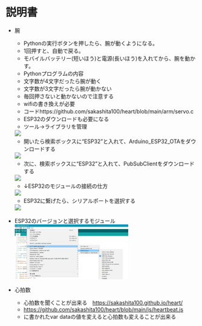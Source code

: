 # 説明書　　
- 腕
  - Pythonの実行ボタンを押したら、腕が動くようになる。
  - 1回押すと、自動で戻る。
  - モバイルバッテリー(短いほう)と電源(長いほう)を入れてから、腕を動かす。
  - Pythonプログラムの内容
  - 文字数が4文字だったら腕が動く
  - 文字数が3文字だったら腕が動かない
  - 毎回押さないと動かないので注意する
  - wifiの書き換えが必要
  - コードhttps://github.com/sakashita100/heart/blob/main/arm/servo.c
  - ESP32のダウンロードも必要になる
  - ツール→ライブラリを管理
   <img src="images/ESP32_2.jpg" width=600>

  - 開いたら検索ボックスに“ESP32”と入れて、Arduino_ESP32_OTAをダウンロードする
   <img src="images/ESP32_3.jpg" width=600>

  - 次に、検索ボックスに“ESP32”と入れて、PubSubClientをダウンロードする
   <img src="images/ESP32_5.jpg" width=600>
   

  - ↓ESP32のモジュールの接続の仕方
   <img src="images/ESP32.jpg" width=600>
   
  - ESP32に繋げたら、シリアルポートを選択する
   <img src="images/ESP32_4.jpg" width=300>

 - ESP32のバージョンと選択するモジュール
   <img src="images/esp32_ver.jpg" width=300>

   
- 心拍数
  - 心拍数を聞くことが出来る　https://sakashita100.github.io/heart/
  - https://github.com/sakashita100/heart/blob/main/js/heartbeat.js
  - に書かれたvar dataの値を変えると心拍数も変えることが出来る
